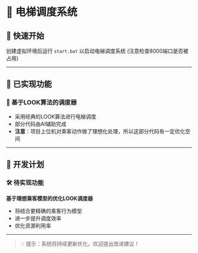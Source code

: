 # 🏢 电梯调度系统

## 🚀 快速开始

创建虚拟环境后运行 `start.bat` 以启动电梯调度系统 (注意检查8000端口是否被占用)

---

## 🔧 已实现功能

### 🔄 基于LOOK算法的调度器
- 采用经典的LOOK算法进行电梯调度
- 部分代码由AI辅助完成
- **注意**：项目上位机对乘客动作做了理想化处理，所以这部分代码有一定优化空间

---

## 📅 开发计划

### 🛠 待实现功能
**基于理想乘客模型的优化LOOK调度器**
- 将结合更精确的乘客行为模型
- 进一步提升调度效率
- 优化资源利用率


---

> 💡 提示：系统将持续更新优化，欢迎提出改进建议！